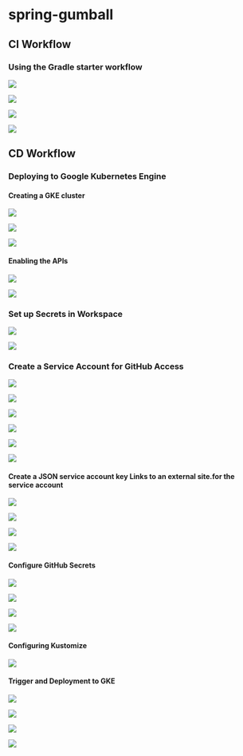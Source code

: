 # spring-gumball
## CI Workflow
### Using the Gradle starter workflow
![](images/1.png)

![](images/2.png)

![](images/3.png)

![](images/4.png)

## CD Workflow
### Deploying to Google Kubernetes Engine
#### Creating a GKE cluster
![](images/create-cluster1.png)

![](images/create-cluster2.png)

![](images/create-cluster3.png)

#### Enabling the APIs
![](images/enable-api1.png)

![](images/enable-api2.png)

### Set up Secrets in Workspace
![](images/set-up-secret1.png)

![](images/set-up-secret2.png)

### Create a Service Account for GitHub Access
![](images/create-service-account1.png)

![](images/create-service-account2.png)

![](images/grant-access1.png)

![](images/grant-access2.png)

![](images/grant-access3.png)

![](images/grant-access4.png)

#### Create a JSON service account key Links to an external site.for the service account

![](images/service-account-key1.png)

![](images/service-account-key2.png)

![](images/json-key.png)

![](images/json-key2.png)

#### Configure GitHub Secrets

![](images/gke-project.png)

![](images/gke-project2.png)

![](images/gke-sa-key.png)

![](images/gke-sa-key2.png)

#### Configuring Kustomize

![](images/configure-customize.png)

#### Trigger and Deployment to GKE

![](images/cluster1.png)

![](images/release.png)

![](images/release2.png)

![](images/release3.png)








